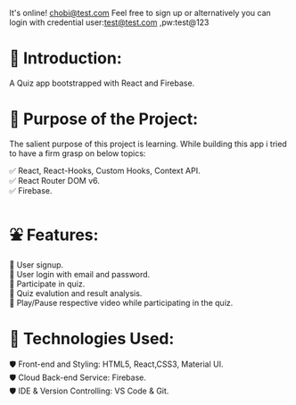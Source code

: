 It's online! chobi@test.com Feel free to sign up or alternatively you can login with credential user:test@test.com ,pw:test@123

# 🚪 Introduction:

A Quiz app bootstrapped with React and Firebase.

# 🎯 Purpose of the Project:

The salient purpose of this project is learning. While building this app i tried to have a firm grasp on below topics:

✅ React, React-Hooks, Custom Hooks, Context API.<br>
✅ React Router DOM v6.<br>
✅ Firebase.<br>

# ⛲ Features:

🌟 User signup.<br>
🌟 User login with email and password.<br>
🌟 Participate in quiz.<br>
🌟 Quiz evalution and result analysis.<br>
🌟 Play/Pause respective video while participating in the quiz.<br>

# 🧰 Technologies Used:

🛡 Front-end and Styling: HTML5, React,CSS3, Material UI.<br>
🛡 Cloud Back-end Service: Firebase.<br>
🛡 IDE & Version Controlling: VS Code & Git.<br>
